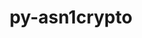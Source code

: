 ---
title: "py-asn1crypto"
layout: cache
categories: [package, develop]
meta: {"versions": ["1.4.0", "1.5.1"], "compilers": ["gcc@=7.5.0"], "oss": ["ubuntu18.04"], "platforms": ["linux"], "targets": ["x86_64", "x86_64_v3"], "stacks": ["radiuss", "root"], "num_specs": 53, "num_specs_by_stack": {"radiuss": 53, "root": 53}}
spec_details: [{"hash": "zduv3hyoge6letc6tczq7cbn5odz42dl", "compiler": "gcc@=7.5.0", "versions": ["1.4.0"], "os": "ubuntu18.04", "platform": "linux", "target": "x86_64", "variants": [], "stacks": ["radiuss", "root"], "size": "-", "tarball": "https://binaries.spack.io/develop/build_cache/linux-ubuntu18.04-x86_64/gcc-7.5.0/py-asn1crypto-1.4.0/linux-ubuntu18.04-x86_64-gcc-7.5.0-py-asn1crypto-1.4.0-zduv3hyoge6letc6tczq7cbn5odz42dl.spack"}, {"hash": "ubud77urzjol5mdxjwe23ybxi4eog5wy", "compiler": "gcc@=7.5.0", "versions": ["1.4.0"], "os": "ubuntu18.04", "platform": "linux", "target": "x86_64", "variants": [], "stacks": ["radiuss", "root"], "size": "-", "tarball": "https://binaries.spack.io/develop/build_cache/linux-ubuntu18.04-x86_64/gcc-7.5.0/py-asn1crypto-1.4.0/linux-ubuntu18.04-x86_64-gcc-7.5.0-py-asn1crypto-1.4.0-ubud77urzjol5mdxjwe23ybxi4eog5wy.spack"}, {"hash": "eoakilqmmq22k32mfuvf7b6x3w2gl4ev", "compiler": "gcc@=7.5.0", "versions": ["1.4.0"], "os": "ubuntu18.04", "platform": "linux", "target": "x86_64", "variants": [], "stacks": ["radiuss", "root"], "size": "-", "tarball": "https://binaries.spack.io/develop/build_cache/linux-ubuntu18.04-x86_64/gcc-7.5.0/py-asn1crypto-1.4.0/linux-ubuntu18.04-x86_64-gcc-7.5.0-py-asn1crypto-1.4.0-eoakilqmmq22k32mfuvf7b6x3w2gl4ev.spack"}, {"hash": "65r6u4aa4x4cu4s6rc3bzsjyy54uxytv", "compiler": "gcc@=7.5.0", "versions": ["1.4.0"], "os": "ubuntu18.04", "platform": "linux", "target": "x86_64", "variants": [], "stacks": ["radiuss", "root"], "size": "-", "tarball": "https://binaries.spack.io/develop/build_cache/linux-ubuntu18.04-x86_64/gcc-7.5.0/py-asn1crypto-1.4.0/linux-ubuntu18.04-x86_64-gcc-7.5.0-py-asn1crypto-1.4.0-65r6u4aa4x4cu4s6rc3bzsjyy54uxytv.spack"}, {"hash": "uykoewfyw5fqu6cj37m7jtyzvyceu6sn", "compiler": "gcc@=7.5.0", "versions": ["1.4.0"], "os": "ubuntu18.04", "platform": "linux", "target": "x86_64", "variants": [], "stacks": ["radiuss", "root"], "size": "-", "tarball": "https://binaries.spack.io/develop/build_cache/linux-ubuntu18.04-x86_64/gcc-7.5.0/py-asn1crypto-1.4.0/linux-ubuntu18.04-x86_64-gcc-7.5.0-py-asn1crypto-1.4.0-uykoewfyw5fqu6cj37m7jtyzvyceu6sn.spack"}, {"hash": "lofxeewtfcgkgbe7c7vvl27tht6awoe7", "compiler": "gcc@=7.5.0", "versions": ["1.4.0"], "os": "ubuntu18.04", "platform": "linux", "target": "x86_64", "variants": [], "stacks": ["radiuss", "root"], "size": "-", "tarball": "https://binaries.spack.io/develop/build_cache/linux-ubuntu18.04-x86_64/gcc-7.5.0/py-asn1crypto-1.4.0/linux-ubuntu18.04-x86_64-gcc-7.5.0-py-asn1crypto-1.4.0-lofxeewtfcgkgbe7c7vvl27tht6awoe7.spack"}, {"hash": "xbrtohwncz6zikvway57skx3spypyu2j", "compiler": "gcc@=7.5.0", "versions": ["1.4.0"], "os": "ubuntu18.04", "platform": "linux", "target": "x86_64", "variants": [], "stacks": ["radiuss", "root"], "size": "-", "tarball": "https://binaries.spack.io/develop/build_cache/linux-ubuntu18.04-x86_64/gcc-7.5.0/py-asn1crypto-1.4.0/linux-ubuntu18.04-x86_64-gcc-7.5.0-py-asn1crypto-1.4.0-xbrtohwncz6zikvway57skx3spypyu2j.spack"}, {"hash": "ttrxugciorfqqoplhfht4uok4lin7fsr", "compiler": "gcc@=7.5.0", "versions": ["1.4.0"], "os": "ubuntu18.04", "platform": "linux", "target": "x86_64", "variants": [], "stacks": ["radiuss", "root"], "size": "-", "tarball": "https://binaries.spack.io/develop/build_cache/linux-ubuntu18.04-x86_64/gcc-7.5.0/py-asn1crypto-1.4.0/linux-ubuntu18.04-x86_64-gcc-7.5.0-py-asn1crypto-1.4.0-ttrxugciorfqqoplhfht4uok4lin7fsr.spack"}, {"hash": "rzqdmt6wat427s3pmn4jflrnkgzoeuxw", "compiler": "gcc@=7.5.0", "versions": ["1.4.0"], "os": "ubuntu18.04", "platform": "linux", "target": "x86_64", "variants": [], "stacks": ["radiuss", "root"], "size": "-", "tarball": "https://binaries.spack.io/develop/build_cache/linux-ubuntu18.04-x86_64/gcc-7.5.0/py-asn1crypto-1.4.0/linux-ubuntu18.04-x86_64-gcc-7.5.0-py-asn1crypto-1.4.0-rzqdmt6wat427s3pmn4jflrnkgzoeuxw.spack"}, {"hash": "jze5ic2vtyleyhycghbeqomcgkjdvc4b", "compiler": "gcc@=7.5.0", "versions": ["1.4.0"], "os": "ubuntu18.04", "platform": "linux", "target": "x86_64", "variants": [], "stacks": ["radiuss", "root"], "size": "-", "tarball": "https://binaries.spack.io/develop/build_cache/linux-ubuntu18.04-x86_64/gcc-7.5.0/py-asn1crypto-1.4.0/linux-ubuntu18.04-x86_64-gcc-7.5.0-py-asn1crypto-1.4.0-jze5ic2vtyleyhycghbeqomcgkjdvc4b.spack"}, {"hash": "6nonsays6yjlxlirubxiiqzymaskhbsx", "compiler": "gcc@=7.5.0", "versions": ["1.4.0"], "os": "ubuntu18.04", "platform": "linux", "target": "x86_64", "variants": [], "stacks": ["radiuss", "root"], "size": "-", "tarball": "https://binaries.spack.io/develop/build_cache/linux-ubuntu18.04-x86_64/gcc-7.5.0/py-asn1crypto-1.4.0/linux-ubuntu18.04-x86_64-gcc-7.5.0-py-asn1crypto-1.4.0-6nonsays6yjlxlirubxiiqzymaskhbsx.spack"}, {"hash": "t22kah2z7dmvbeyhyluuukxkrmrh25i7", "compiler": "gcc@=7.5.0", "versions": ["1.4.0"], "os": "ubuntu18.04", "platform": "linux", "target": "x86_64", "variants": [], "stacks": ["radiuss", "root"], "size": "-", "tarball": "https://binaries.spack.io/develop/build_cache/linux-ubuntu18.04-x86_64/gcc-7.5.0/py-asn1crypto-1.4.0/linux-ubuntu18.04-x86_64-gcc-7.5.0-py-asn1crypto-1.4.0-t22kah2z7dmvbeyhyluuukxkrmrh25i7.spack"}, {"hash": "c6uhaodlmvzgkze4fgq6vylp4fgcmqsr", "compiler": "gcc@=7.5.0", "versions": ["1.4.0"], "os": "ubuntu18.04", "platform": "linux", "target": "x86_64", "variants": [], "stacks": ["radiuss", "root"], "size": "-", "tarball": "https://binaries.spack.io/develop/build_cache/linux-ubuntu18.04-x86_64/gcc-7.5.0/py-asn1crypto-1.4.0/linux-ubuntu18.04-x86_64-gcc-7.5.0-py-asn1crypto-1.4.0-c6uhaodlmvzgkze4fgq6vylp4fgcmqsr.spack"}, {"hash": "exjtyzmqm2x4irvzdm6vb46hbcz4kz5f", "compiler": "gcc@=7.5.0", "versions": ["1.4.0"], "os": "ubuntu18.04", "platform": "linux", "target": "x86_64", "variants": [], "stacks": ["radiuss", "root"], "size": "-", "tarball": "https://binaries.spack.io/develop/build_cache/linux-ubuntu18.04-x86_64/gcc-7.5.0/py-asn1crypto-1.4.0/linux-ubuntu18.04-x86_64-gcc-7.5.0-py-asn1crypto-1.4.0-exjtyzmqm2x4irvzdm6vb46hbcz4kz5f.spack"}, {"hash": "jgs2t7caduhu5ux7btnvv5uyfoqwv6t6", "compiler": "gcc@=7.5.0", "versions": ["1.4.0"], "os": "ubuntu18.04", "platform": "linux", "target": "x86_64", "variants": [], "stacks": ["radiuss", "root"], "size": "-", "tarball": "https://binaries.spack.io/develop/build_cache/linux-ubuntu18.04-x86_64/gcc-7.5.0/py-asn1crypto-1.4.0/linux-ubuntu18.04-x86_64-gcc-7.5.0-py-asn1crypto-1.4.0-jgs2t7caduhu5ux7btnvv5uyfoqwv6t6.spack"}, {"hash": "tthr6k6lx5ihf5klqmz5r4xfsva6rlvv", "compiler": "gcc@=7.5.0", "versions": ["1.4.0"], "os": "ubuntu18.04", "platform": "linux", "target": "x86_64", "variants": [], "stacks": ["radiuss", "root"], "size": "-", "tarball": "https://binaries.spack.io/develop/build_cache/linux-ubuntu18.04-x86_64/gcc-7.5.0/py-asn1crypto-1.4.0/linux-ubuntu18.04-x86_64-gcc-7.5.0-py-asn1crypto-1.4.0-tthr6k6lx5ihf5klqmz5r4xfsva6rlvv.spack"}, {"hash": "5tjpmw4ncstjt27llawxr4nsznceschn", "compiler": "gcc@=7.5.0", "versions": ["1.4.0"], "os": "ubuntu18.04", "platform": "linux", "target": "x86_64", "variants": [], "stacks": ["radiuss", "root"], "size": "-", "tarball": "https://binaries.spack.io/develop/build_cache/linux-ubuntu18.04-x86_64/gcc-7.5.0/py-asn1crypto-1.4.0/linux-ubuntu18.04-x86_64-gcc-7.5.0-py-asn1crypto-1.4.0-5tjpmw4ncstjt27llawxr4nsznceschn.spack"}, {"hash": "5fubxohj5emgisclqc6ruefkzuml35hu", "compiler": "gcc@=7.5.0", "versions": ["1.4.0"], "os": "ubuntu18.04", "platform": "linux", "target": "x86_64", "variants": [], "stacks": ["radiuss", "root"], "size": "-", "tarball": "https://binaries.spack.io/develop/build_cache/linux-ubuntu18.04-x86_64/gcc-7.5.0/py-asn1crypto-1.4.0/linux-ubuntu18.04-x86_64-gcc-7.5.0-py-asn1crypto-1.4.0-5fubxohj5emgisclqc6ruefkzuml35hu.spack"}, {"hash": "a5tijm3to24zsegpzkp4xapqbu5egiul", "compiler": "gcc@=7.5.0", "versions": ["1.4.0"], "os": "ubuntu18.04", "platform": "linux", "target": "x86_64", "variants": [], "stacks": ["radiuss", "root"], "size": "-", "tarball": "https://binaries.spack.io/develop/build_cache/linux-ubuntu18.04-x86_64/gcc-7.5.0/py-asn1crypto-1.4.0/linux-ubuntu18.04-x86_64-gcc-7.5.0-py-asn1crypto-1.4.0-a5tijm3to24zsegpzkp4xapqbu5egiul.spack"}, {"hash": "j6dlolim557hllydvhptxz7sojdaxjq2", "compiler": "gcc@=7.5.0", "versions": ["1.4.0"], "os": "ubuntu18.04", "platform": "linux", "target": "x86_64", "variants": [], "stacks": ["radiuss", "root"], "size": "-", "tarball": "https://binaries.spack.io/develop/build_cache/linux-ubuntu18.04-x86_64/gcc-7.5.0/py-asn1crypto-1.4.0/linux-ubuntu18.04-x86_64-gcc-7.5.0-py-asn1crypto-1.4.0-j6dlolim557hllydvhptxz7sojdaxjq2.spack"}, {"hash": "jpesjbllxqwancfcjawx4swyghpcihws", "compiler": "gcc@=7.5.0", "versions": ["1.4.0"], "os": "ubuntu18.04", "platform": "linux", "target": "x86_64", "variants": [], "stacks": ["radiuss", "root"], "size": "-", "tarball": "https://binaries.spack.io/develop/build_cache/linux-ubuntu18.04-x86_64/gcc-7.5.0/py-asn1crypto-1.4.0/linux-ubuntu18.04-x86_64-gcc-7.5.0-py-asn1crypto-1.4.0-jpesjbllxqwancfcjawx4swyghpcihws.spack"}, {"hash": "5mreenkqplgp3pdwb7iin73p7vdsille", "compiler": "gcc@=7.5.0", "versions": ["1.4.0"], "os": "ubuntu18.04", "platform": "linux", "target": "x86_64", "variants": [], "stacks": ["radiuss", "root"], "size": "-", "tarball": "https://binaries.spack.io/develop/build_cache/linux-ubuntu18.04-x86_64/gcc-7.5.0/py-asn1crypto-1.4.0/linux-ubuntu18.04-x86_64-gcc-7.5.0-py-asn1crypto-1.4.0-5mreenkqplgp3pdwb7iin73p7vdsille.spack"}, {"hash": "dkdnvgw7apbqqss4uxcnfiweldfvuh6g", "compiler": "gcc@=7.5.0", "versions": ["1.4.0"], "os": "ubuntu18.04", "platform": "linux", "target": "x86_64", "variants": [], "stacks": ["radiuss", "root"], "size": "-", "tarball": "https://binaries.spack.io/develop/build_cache/linux-ubuntu18.04-x86_64/gcc-7.5.0/py-asn1crypto-1.4.0/linux-ubuntu18.04-x86_64-gcc-7.5.0-py-asn1crypto-1.4.0-dkdnvgw7apbqqss4uxcnfiweldfvuh6g.spack"}, {"hash": "7a5kwxkcjwd6fyjh5jyczcl4dg7m4go7", "compiler": "gcc@=7.5.0", "versions": ["1.4.0"], "os": "ubuntu18.04", "platform": "linux", "target": "x86_64", "variants": [], "stacks": ["radiuss", "root"], "size": "-", "tarball": "https://binaries.spack.io/develop/build_cache/linux-ubuntu18.04-x86_64/gcc-7.5.0/py-asn1crypto-1.4.0/linux-ubuntu18.04-x86_64-gcc-7.5.0-py-asn1crypto-1.4.0-7a5kwxkcjwd6fyjh5jyczcl4dg7m4go7.spack"}, {"hash": "aslkm2oojdkg4limqddinb7vgtiqea3t", "compiler": "gcc@=7.5.0", "versions": ["1.4.0"], "os": "ubuntu18.04", "platform": "linux", "target": "x86_64", "variants": [], "stacks": ["radiuss", "root"], "size": "-", "tarball": "https://binaries.spack.io/develop/build_cache/linux-ubuntu18.04-x86_64/gcc-7.5.0/py-asn1crypto-1.4.0/linux-ubuntu18.04-x86_64-gcc-7.5.0-py-asn1crypto-1.4.0-aslkm2oojdkg4limqddinb7vgtiqea3t.spack"}, {"hash": "irxkkjrsvxrnsdwczn55eo5jh7cqmods", "compiler": "gcc@=7.5.0", "versions": ["1.4.0"], "os": "ubuntu18.04", "platform": "linux", "target": "x86_64", "variants": [], "stacks": ["radiuss", "root"], "size": "-", "tarball": "https://binaries.spack.io/develop/build_cache/linux-ubuntu18.04-x86_64/gcc-7.5.0/py-asn1crypto-1.4.0/linux-ubuntu18.04-x86_64-gcc-7.5.0-py-asn1crypto-1.4.0-irxkkjrsvxrnsdwczn55eo5jh7cqmods.spack"}, {"hash": "zgq627zg3el7wo6zckunrt645tjihn3k", "compiler": "gcc@=7.5.0", "versions": ["1.4.0"], "os": "ubuntu18.04", "platform": "linux", "target": "x86_64", "variants": [], "stacks": ["radiuss", "root"], "size": "-", "tarball": "https://binaries.spack.io/develop/build_cache/linux-ubuntu18.04-x86_64/gcc-7.5.0/py-asn1crypto-1.4.0/linux-ubuntu18.04-x86_64-gcc-7.5.0-py-asn1crypto-1.4.0-zgq627zg3el7wo6zckunrt645tjihn3k.spack"}, {"hash": "cqrinraxlmyquorslqco5winrhdaskxn", "compiler": "gcc@=7.5.0", "versions": ["1.5.1"], "os": "ubuntu18.04", "platform": "linux", "target": "x86_64", "variants": ["build_system=python_pip"], "stacks": ["radiuss", "root"], "size": "-", "tarball": "https://binaries.spack.io/develop/build_cache/linux-ubuntu18.04-x86_64/gcc-7.5.0/py-asn1crypto-1.5.1/linux-ubuntu18.04-x86_64-gcc-7.5.0-py-asn1crypto-1.5.1-cqrinraxlmyquorslqco5winrhdaskxn.spack"}, {"hash": "xwa5obg42zmzohjmazkvnop544u6jlim", "compiler": "gcc@=7.5.0", "versions": ["1.4.0"], "os": "ubuntu18.04", "platform": "linux", "target": "x86_64", "variants": [], "stacks": ["radiuss", "root"], "size": "-", "tarball": "https://binaries.spack.io/develop/build_cache/linux-ubuntu18.04-x86_64/gcc-7.5.0/py-asn1crypto-1.4.0/linux-ubuntu18.04-x86_64-gcc-7.5.0-py-asn1crypto-1.4.0-xwa5obg42zmzohjmazkvnop544u6jlim.spack"}, {"hash": "vt65ygdcu5fboq77e5mtehlczsuzwuce", "compiler": "gcc@=7.5.0", "versions": ["1.4.0"], "os": "ubuntu18.04", "platform": "linux", "target": "x86_64", "variants": [], "stacks": ["radiuss", "root"], "size": "-", "tarball": "https://binaries.spack.io/develop/build_cache/linux-ubuntu18.04-x86_64/gcc-7.5.0/py-asn1crypto-1.4.0/linux-ubuntu18.04-x86_64-gcc-7.5.0-py-asn1crypto-1.4.0-vt65ygdcu5fboq77e5mtehlczsuzwuce.spack"}, {"hash": "spinru4fhftvtlsdxbmvm5kc5sza77nx", "compiler": "gcc@=7.5.0", "versions": ["1.5.1"], "os": "ubuntu18.04", "platform": "linux", "target": "x86_64", "variants": ["build_system=python_pip"], "stacks": ["radiuss", "root"], "size": "-", "tarball": "https://binaries.spack.io/develop/build_cache/linux-ubuntu18.04-x86_64/gcc-7.5.0/py-asn1crypto-1.5.1/linux-ubuntu18.04-x86_64-gcc-7.5.0-py-asn1crypto-1.5.1-spinru4fhftvtlsdxbmvm5kc5sza77nx.spack"}, {"hash": "ha3fjetaazhxxdyyvfv5qmkruaamqr5f", "compiler": "gcc@=7.5.0", "versions": ["1.5.1"], "os": "ubuntu18.04", "platform": "linux", "target": "x86_64", "variants": ["build_system=python_pip"], "stacks": ["radiuss", "root"], "size": "-", "tarball": "https://binaries.spack.io/develop/build_cache/linux-ubuntu18.04-x86_64/gcc-7.5.0/py-asn1crypto-1.5.1/linux-ubuntu18.04-x86_64-gcc-7.5.0-py-asn1crypto-1.5.1-ha3fjetaazhxxdyyvfv5qmkruaamqr5f.spack"}, {"hash": "zpgvaev7fdtcwgb4lvtvut3sd4u5f4zy", "compiler": "gcc@=7.5.0", "versions": ["1.4.0"], "os": "ubuntu18.04", "platform": "linux", "target": "x86_64", "variants": [], "stacks": ["radiuss", "root"], "size": "-", "tarball": "https://binaries.spack.io/develop/build_cache/linux-ubuntu18.04-x86_64/gcc-7.5.0/py-asn1crypto-1.4.0/linux-ubuntu18.04-x86_64-gcc-7.5.0-py-asn1crypto-1.4.0-zpgvaev7fdtcwgb4lvtvut3sd4u5f4zy.spack"}, {"hash": "fotqcgsrpnet7wneq3xn4iy7z3lb6o2y", "compiler": "gcc@=7.5.0", "versions": ["1.5.1"], "os": "ubuntu18.04", "platform": "linux", "target": "x86_64", "variants": [], "stacks": ["radiuss", "root"], "size": "-", "tarball": "https://binaries.spack.io/develop/build_cache/linux-ubuntu18.04-x86_64/gcc-7.5.0/py-asn1crypto-1.5.1/linux-ubuntu18.04-x86_64-gcc-7.5.0-py-asn1crypto-1.5.1-fotqcgsrpnet7wneq3xn4iy7z3lb6o2y.spack"}, {"hash": "lurhwdnzjlmz2r6eykysfjmgbpj5zchy", "compiler": "gcc@=7.5.0", "versions": ["1.5.1"], "os": "ubuntu18.04", "platform": "linux", "target": "x86_64", "variants": ["build_system=python_pip"], "stacks": ["radiuss", "root"], "size": "-", "tarball": "https://binaries.spack.io/develop/build_cache/linux-ubuntu18.04-x86_64/gcc-7.5.0/py-asn1crypto-1.5.1/linux-ubuntu18.04-x86_64-gcc-7.5.0-py-asn1crypto-1.5.1-lurhwdnzjlmz2r6eykysfjmgbpj5zchy.spack"}, {"hash": "wc45mhzrpaml63mql535rakgl3fql6vc", "compiler": "gcc@=7.5.0", "versions": ["1.5.1"], "os": "ubuntu18.04", "platform": "linux", "target": "x86_64", "variants": ["build_system=python_pip"], "stacks": ["radiuss", "root"], "size": "-", "tarball": "https://binaries.spack.io/develop/build_cache/linux-ubuntu18.04-x86_64/gcc-7.5.0/py-asn1crypto-1.5.1/linux-ubuntu18.04-x86_64-gcc-7.5.0-py-asn1crypto-1.5.1-wc45mhzrpaml63mql535rakgl3fql6vc.spack"}, {"hash": "p2ikrqa7gv47byma4qoxr4mjujwgl4np", "compiler": "gcc@=7.5.0", "versions": ["1.5.1"], "os": "ubuntu18.04", "platform": "linux", "target": "x86_64", "variants": ["build_system=python_pip"], "stacks": ["radiuss", "root"], "size": "-", "tarball": "https://binaries.spack.io/develop/build_cache/linux-ubuntu18.04-x86_64/gcc-7.5.0/py-asn1crypto-1.5.1/linux-ubuntu18.04-x86_64-gcc-7.5.0-py-asn1crypto-1.5.1-p2ikrqa7gv47byma4qoxr4mjujwgl4np.spack"}, {"hash": "vb2lrww5s2lwszo5jjxqlhc3cmcmkkmt", "compiler": "gcc@=7.5.0", "versions": ["1.4.0"], "os": "ubuntu18.04", "platform": "linux", "target": "x86_64", "variants": [], "stacks": ["radiuss", "root"], "size": "-", "tarball": "https://binaries.spack.io/develop/build_cache/linux-ubuntu18.04-x86_64/gcc-7.5.0/py-asn1crypto-1.4.0/linux-ubuntu18.04-x86_64-gcc-7.5.0-py-asn1crypto-1.4.0-vb2lrww5s2lwszo5jjxqlhc3cmcmkkmt.spack"}, {"hash": "kxfu42ec646rlrl3xn2sg57qqxpsh5mp", "compiler": "gcc@=7.5.0", "versions": ["1.5.1"], "os": "ubuntu18.04", "platform": "linux", "target": "x86_64", "variants": ["build_system=python_pip"], "stacks": ["radiuss", "root"], "size": "-", "tarball": "https://binaries.spack.io/develop/build_cache/linux-ubuntu18.04-x86_64/gcc-7.5.0/py-asn1crypto-1.5.1/linux-ubuntu18.04-x86_64-gcc-7.5.0-py-asn1crypto-1.5.1-kxfu42ec646rlrl3xn2sg57qqxpsh5mp.spack"}, {"hash": "ymfilodtgji37qwz7cmdx2ujlz7w3uub", "compiler": "gcc@=7.5.0", "versions": ["1.4.0"], "os": "ubuntu18.04", "platform": "linux", "target": "x86_64", "variants": [], "stacks": ["radiuss", "root"], "size": "-", "tarball": "https://binaries.spack.io/develop/build_cache/linux-ubuntu18.04-x86_64/gcc-7.5.0/py-asn1crypto-1.4.0/linux-ubuntu18.04-x86_64-gcc-7.5.0-py-asn1crypto-1.4.0-ymfilodtgji37qwz7cmdx2ujlz7w3uub.spack"}, {"hash": "hn7rqwf2eqdhwffxdink75arne3gudrz", "compiler": "gcc@=7.5.0", "versions": ["1.5.1"], "os": "ubuntu18.04", "platform": "linux", "target": "x86_64_v3", "variants": ["build_system=python_pip"], "stacks": ["radiuss", "root"], "size": "-", "tarball": "https://binaries.spack.io/develop/build_cache/linux-ubuntu18.04-x86_64_v3/gcc-7.5.0/py-asn1crypto-1.5.1/linux-ubuntu18.04-x86_64_v3-gcc-7.5.0-py-asn1crypto-1.5.1-hn7rqwf2eqdhwffxdink75arne3gudrz.spack"}, {"hash": "rpkkbrgv7gtxrxbljsktza4a3qx7plwi", "compiler": "gcc@=7.5.0", "versions": ["1.5.1"], "os": "ubuntu18.04", "platform": "linux", "target": "x86_64_v3", "variants": ["build_system=python_pip"], "stacks": ["radiuss", "root"], "size": "-", "tarball": "https://binaries.spack.io/develop/build_cache/linux-ubuntu18.04-x86_64_v3/gcc-7.5.0/py-asn1crypto-1.5.1/linux-ubuntu18.04-x86_64_v3-gcc-7.5.0-py-asn1crypto-1.5.1-rpkkbrgv7gtxrxbljsktza4a3qx7plwi.spack"}, {"hash": "2gx3aflw2323cn37tataaujj3fys67r2", "compiler": "gcc@=7.5.0", "versions": ["1.5.1"], "os": "ubuntu18.04", "platform": "linux", "target": "x86_64_v3", "variants": ["build_system=python_pip"], "stacks": ["radiuss", "root"], "size": "-", "tarball": "https://binaries.spack.io/develop/build_cache/linux-ubuntu18.04-x86_64_v3/gcc-7.5.0/py-asn1crypto-1.5.1/linux-ubuntu18.04-x86_64_v3-gcc-7.5.0-py-asn1crypto-1.5.1-2gx3aflw2323cn37tataaujj3fys67r2.spack"}, {"hash": "tljepxz56u4oufxjnubu2ci2h7dafm65", "compiler": "gcc@=7.5.0", "versions": ["1.5.1"], "os": "ubuntu18.04", "platform": "linux", "target": "x86_64_v3", "variants": ["build_system=python_pip"], "stacks": ["radiuss", "root"], "size": "-", "tarball": "https://binaries.spack.io/develop/build_cache/linux-ubuntu18.04-x86_64_v3/gcc-7.5.0/py-asn1crypto-1.5.1/linux-ubuntu18.04-x86_64_v3-gcc-7.5.0-py-asn1crypto-1.5.1-tljepxz56u4oufxjnubu2ci2h7dafm65.spack"}, {"hash": "l342hx4p2thvh5zl74awoby5yc2wqy2f", "compiler": "gcc@=7.5.0", "versions": ["1.5.1"], "os": "ubuntu18.04", "platform": "linux", "target": "x86_64_v3", "variants": ["build_system=python_pip"], "stacks": ["radiuss", "root"], "size": "-", "tarball": "https://binaries.spack.io/develop/build_cache/linux-ubuntu18.04-x86_64_v3/gcc-7.5.0/py-asn1crypto-1.5.1/linux-ubuntu18.04-x86_64_v3-gcc-7.5.0-py-asn1crypto-1.5.1-l342hx4p2thvh5zl74awoby5yc2wqy2f.spack"}, {"hash": "cubmewh4byqxlualhsuumdd75p3piu3z", "compiler": "gcc@=7.5.0", "versions": ["1.5.1"], "os": "ubuntu18.04", "platform": "linux", "target": "x86_64_v3", "variants": ["build_system=python_pip"], "stacks": ["radiuss", "root"], "size": "-", "tarball": "https://binaries.spack.io/develop/build_cache/linux-ubuntu18.04-x86_64_v3/gcc-7.5.0/py-asn1crypto-1.5.1/linux-ubuntu18.04-x86_64_v3-gcc-7.5.0-py-asn1crypto-1.5.1-cubmewh4byqxlualhsuumdd75p3piu3z.spack"}, {"hash": "rjn4m235lsnaq6cweawgjvflfoxkynlm", "compiler": "gcc@=7.5.0", "versions": ["1.5.1"], "os": "ubuntu18.04", "platform": "linux", "target": "x86_64_v3", "variants": ["build_system=python_pip"], "stacks": ["radiuss", "root"], "size": "-", "tarball": "https://binaries.spack.io/develop/build_cache/linux-ubuntu18.04-x86_64_v3/gcc-7.5.0/py-asn1crypto-1.5.1/linux-ubuntu18.04-x86_64_v3-gcc-7.5.0-py-asn1crypto-1.5.1-rjn4m235lsnaq6cweawgjvflfoxkynlm.spack"}, {"hash": "mlc74uluvcjykphwpu2w5smzxi5lc6lb", "compiler": "gcc@=7.5.0", "versions": ["1.5.1"], "os": "ubuntu18.04", "platform": "linux", "target": "x86_64_v3", "variants": ["build_system=python_pip"], "stacks": ["radiuss", "root"], "size": "-", "tarball": "https://binaries.spack.io/develop/build_cache/linux-ubuntu18.04-x86_64_v3/gcc-7.5.0/py-asn1crypto-1.5.1/linux-ubuntu18.04-x86_64_v3-gcc-7.5.0-py-asn1crypto-1.5.1-mlc74uluvcjykphwpu2w5smzxi5lc6lb.spack"}, {"hash": "2kvvhhhro46h4qizzyqd4ur3tyoapnpx", "compiler": "gcc@=7.5.0", "versions": ["1.5.1"], "os": "ubuntu18.04", "platform": "linux", "target": "x86_64_v3", "variants": ["build_system=python_pip"], "stacks": ["radiuss", "root"], "size": "-", "tarball": "https://binaries.spack.io/develop/build_cache/linux-ubuntu18.04-x86_64_v3/gcc-7.5.0/py-asn1crypto-1.5.1/linux-ubuntu18.04-x86_64_v3-gcc-7.5.0-py-asn1crypto-1.5.1-2kvvhhhro46h4qizzyqd4ur3tyoapnpx.spack"}, {"hash": "bicayuvjwtqwlsw5ucytoxakkosbsoi3", "compiler": "gcc@=7.5.0", "versions": ["1.5.1"], "os": "ubuntu18.04", "platform": "linux", "target": "x86_64_v3", "variants": ["build_system=python_pip"], "stacks": ["radiuss", "root"], "size": "-", "tarball": "https://binaries.spack.io/develop/build_cache/linux-ubuntu18.04-x86_64_v3/gcc-7.5.0/py-asn1crypto-1.5.1/linux-ubuntu18.04-x86_64_v3-gcc-7.5.0-py-asn1crypto-1.5.1-bicayuvjwtqwlsw5ucytoxakkosbsoi3.spack"}, {"hash": "fuz4dzgeij7sqt62u4vm7shaxu3d3pf6", "compiler": "gcc@=7.5.0", "versions": ["1.5.1"], "os": "ubuntu18.04", "platform": "linux", "target": "x86_64_v3", "variants": ["build_system=python_pip"], "stacks": ["radiuss", "root"], "size": "-", "tarball": "https://binaries.spack.io/develop/build_cache/linux-ubuntu18.04-x86_64_v3/gcc-7.5.0/py-asn1crypto-1.5.1/linux-ubuntu18.04-x86_64_v3-gcc-7.5.0-py-asn1crypto-1.5.1-fuz4dzgeij7sqt62u4vm7shaxu3d3pf6.spack"}, {"hash": "uam6du7pst5bjww5z4ks2bm7ubersqwx", "compiler": "gcc@=7.5.0", "versions": ["1.5.1"], "os": "ubuntu18.04", "platform": "linux", "target": "x86_64_v3", "variants": ["build_system=python_pip"], "stacks": ["radiuss", "root"], "size": "-", "tarball": "https://binaries.spack.io/develop/build_cache/linux-ubuntu18.04-x86_64_v3/gcc-7.5.0/py-asn1crypto-1.5.1/linux-ubuntu18.04-x86_64_v3-gcc-7.5.0-py-asn1crypto-1.5.1-uam6du7pst5bjww5z4ks2bm7ubersqwx.spack"}, {"hash": "kolvc6hcyx4nfviziwiqvjvp3gm7twwc", "compiler": "gcc@=7.5.0", "versions": ["1.5.1"], "os": "ubuntu18.04", "platform": "linux", "target": "x86_64_v3", "variants": ["build_system=python_pip"], "stacks": ["radiuss", "root"], "size": "-", "tarball": "https://binaries.spack.io/develop/build_cache/linux-ubuntu18.04-x86_64_v3/gcc-7.5.0/py-asn1crypto-1.5.1/linux-ubuntu18.04-x86_64_v3-gcc-7.5.0-py-asn1crypto-1.5.1-kolvc6hcyx4nfviziwiqvjvp3gm7twwc.spack"}]
---
